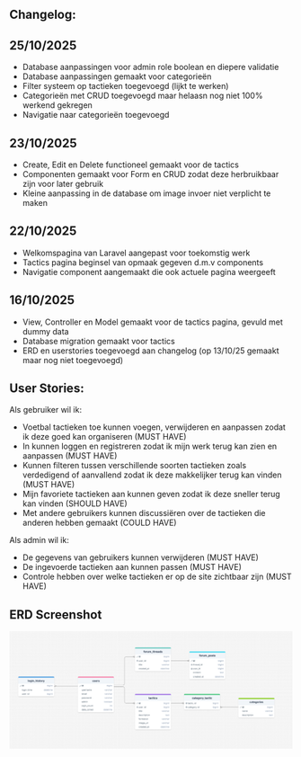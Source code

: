 ## Changelog:

## 25/10/2025

- Database aanpassingen voor admin role boolean en diepere validatie
- Database aanpassingen gemaakt voor categorieën
- Filter systeem op tactieken toegevoegd (lijkt te werken)
- Categorieën met CRUD toegevoegd maar helaasn nog niet 100% werkend gekregen
- Navigatie naar categorieën toegevoegd

## 23/10/2025

- Create, Edit en Delete functioneel gemaakt voor de tactics
- Componenten gemaakt voor Form en CRUD zodat deze herbruikbaar zijn voor later gebruik
- Kleine aanpassing in de database om image invoer niet verplicht te maken

## 22/10/2025

- Welkomspagina van Laravel aangepast voor toekomstig werk
- Tactics pagina beginsel van opmaak gegeven d.m.v components
- Navigatie component aangemaakt die ook actuele pagina weergeeft

## 16/10/2025

- View, Controller en Model gemaakt voor de tactics pagina, gevuld met dummy data
- Database migration gemaakt voor tactics
- ERD en userstories toegevoegd aan changelog (op 13/10/25 gemaakt maar nog niet toegevoegd)

## User Stories:

Als gebruiker wil ik:

- Voetbal tactieken toe kunnen voegen, verwijderen en aanpassen zodat ik deze goed kan organiseren (MUST HAVE)
- In kunnen loggen en registreren zodat ik mijn werk terug kan zien en aanpassen (MUST HAVE)
- Kunnen filteren tussen verschillende soorten tactieken zoals verdedigend of aanvallend zodat ik deze makkelijker terug
  kan vinden (MUST HAVE)
- Mijn favoriete tactieken aan kunnen geven zodat ik deze sneller terug kan vinden (SHOULD HAVE)
- Met andere gebruikers kunnen discussiëren over de tactieken die anderen hebben gemaakt (COULD HAVE)

Als admin wil ik:

- De gegevens van gebruikers kunnen verwijderen (MUST HAVE)
- De ingevoerde tactieken aan kunnen passen (MUST HAVE)
- Controle hebben over welke tactieken er op de site zichtbaar zijn (MUST HAVE)

## ERD Screenshot

![ERD_Screenshot](./images/ERD_Screenshot.png)
